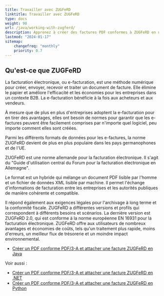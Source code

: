 ```yaml
---
title: Travailler avec ZUGFeRD
linktitle: Travailler avec ZUGFeRD
type: docs
weight: 90
url: /java/working-with-zugferd/
description: Apprenez à créer des factures PDF conformes à ZUGFeRD en utilisant Aspose.PDF pour Java
lastmod: "2024-01-17"
sitemap:
    changefreq: "monthly"
    priority: 0.7
---
```


## Qu'est-ce que ZUGFeRD

La facturation électronique, ou e-facturation, est une méthode numérique pour créer, envoyer, recevoir et traiter un document de facture. Elle élimine le papier et améliore l'efficacité et les économies pour les entreprises dans un contexte B2B. La e-facturation bénéficie à la fois aux acheteurs et aux vendeurs.

À mesure que de plus en plus d'entreprises adoptent la e-facturation pour en tirer des avantages, elles ont besoin de normes pour garantir que les e-factures peuvent être facilement comprises par n'importe quel logiciel, peu importe comment elles sont créées.

Parmi les différents formats de données pour les e-factures, la norme ZUGFeRD devient de plus en plus populaire dans les pays germanophones et de l'UE.

ZUGFeRD est une norme allemande pour la facturation électronique. Il s'agit du "Guide d'utilisation central du Forum pour la facturation électronique en Allemagne".

Le format est un hybride qui mélange un document PDF lisible par l'homme et un fichier de données XML lisible par machine.
 Il permet l'échange d'informations de facturation entre les entreprises et les autorités publiques de manière cohérente et compatible.

Il répond également aux exigences légales pour l'archivage à long terme et la conformité fiscale. ZUGFeRD a différentes versions et profils qui correspondent à différents besoins et scénarios. La dernière version est ZUGFeRD 2.0, qui est conforme à la norme européenne EN 16931 pour la facturation électronique. ZUGFeRD offre aux utilisateurs de nombreux avantages et économies de coûts, tels qu'un traitement plus rapide, moins d'erreurs, un meilleur flux de trésorerie et un moindre impact environnemental.

* [Créer un PDF conforme PDF/3-A et attacher une facture ZUGFeRD en Java](/pdf/java/attach-zugferd/)

Voir aussi :

* [Créer un PDF conforme PDF/3-A et attacher une facture ZUGFeRD en .NET](/pdf/net/attach-zugferd/)
* [Créer un PDF conforme PDF/3-A et attacher une facture ZUGFeRD en Python](/pdf/python-net/attach-zugferd/)